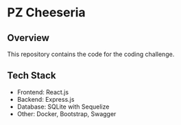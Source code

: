 # PZ Cheeseria

## Overview

This repository contains the code for the coding challenge.

## Tech Stack

-   Frontend: React.js
-   Backend: Express.js
-   Database: SQLite with Sequelize
-   Other: Docker, Bootstrap, Swagger

